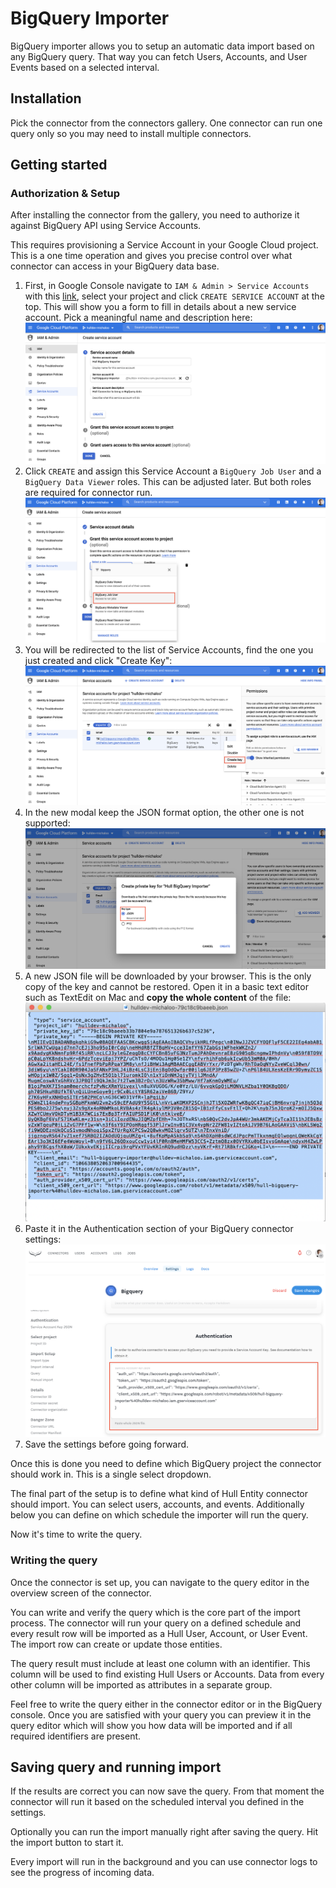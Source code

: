 # BigQuery Importer

BigQuery importer allows you to setup an automatic data import based on any BigQuery query. That way you can fetch Users, Accounts, and User Events based on a selected interval.

## Installation

Pick the connector from the connectors gallery. One connector can run one query only so you may need to install multiple connectors.

## Getting started

### Authorization & Setup

After installing the connector from the gallery, you need to authorize it against BigQuery API using Service Accounts.

This requires provisioning a Service Account in your Google Cloud project. This is a one time operation and gives you precise control over what connector can access in your BigQuery data base.

1. First, in Google Console navigate to `IAM & Admin > Service Accounts` with this [link](https://console.cloud.google.com/iam-admin/serviceaccounts), select your project and click `CREATE SERVICE ACCOUNT` at the top. This will show you a form to fill in details about a new service account. Pick a meaningful name and description here:
  ![Create Service Account Form](./docs/hull-bigquery-create-service-account-1.png)
2. Click `CREATE` and assign this Service Account a `BigQuery Job User` and a `BigQuery Data Viewer` roles. This can be adjusted later. But both roles are required for connector run.
  ![Create Service Account Form](./docs/hull-bigquery-create-service-account-2.png)
3. You will be redirected to the list of Service Accounts, find the one you just created and click "Create Key":
  ![Create Service Account Form](./docs/hull-bigquery-create-service-account-3.png)
4. In the new modal keep the JSON format option, the other one is not supported:
  ![Create Service Account Form](./docs/hull-bigquery-create-service-account-4.png)
5. A new JSON file will be downloaded by your browser. This is the only copy of the key and cannot be restored. Open it in a basic text editor such as TextEdit on Mac and **copy the whole content** of the file:
  ![Create Service Account Form](./docs/hull-bigquery-create-service-account-5.png)
6. Paste it in the Authentication section of your BigQuery connector settings:
  ![Create Service Account Form](./docs/hull-bigquery-create-service-account-6.png)
7. Save the settings before going forward.

Once this is done you need to define which BigQuery project the connector should work in. This is a single select dropdown.

The final part of the setup is to define what kind of Hull Entity connector should import. You can select users, accounts, and events. Additionally below you can define on which schedule the importer will run the query.

Now it's time to write the query.

### Writing the query

Once the connector is set up, you can navigate to the query editor in the overview screen of the connector.

You can write and verify the query which is the core part of the import process. The connector will run your query on a defined schedule and every result row will be imported as a Hull User, Account, or User Event. The import row can create or update those entities.

The query result must include at least one column with an identifier. This column will be used to find existing Hull Users or Accounts. Data from every other column will be imported as attributes in a separate group.

Feel free to write the query either in the connector editor or in the BigQuery console. Once you are satisfied with your query you can preview it in the query editor which will show you how data will be imported and if all required identifiers are present.

## Saving query and running import

If the results are correct you can now save the query.
From that moment the connector will run it based on the scheduled interval you defined in the settings.

Optionally you can run the import manually right after saving the query. Hit the import button to start it.

Every import will run in the background and you can use connector logs to see the progress of incoming data.
